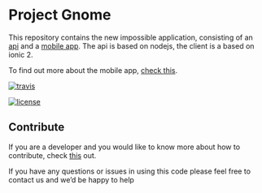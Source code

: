 # Project Gnome

This repository contains the new impossible application, consisting of an [api](https://github.com/iampossible/gnome/tree/master/api) and a [mobile app](https://github.com/iampossible/gnome/tree/master/app). The api is based on nodejs, the client is a based on ionic 2.

To find out more about the mobile app, [check this](https://github.com/iampossible/gnome/blob/master/ionic-app/README.md).

[![travis](https://travis-ci.org/iampossible/gnome.svg?branch=master)](https://travis-ci.org/iampossible/gnome)

[![license](https://img.shields.io/github/license/iampossible/gnome.svg)](https://github.com/iampossible/gnome/blob/master/LICENSE)

## Contribute
If you are a developer and you would like to know more about how to contribute, check [this](https://github.com/iampossible/gnome/blob/master/DEVELOPER.md) out.


If you have any questions or issues in using this code please feel free to contact us and we’d be happy to help
